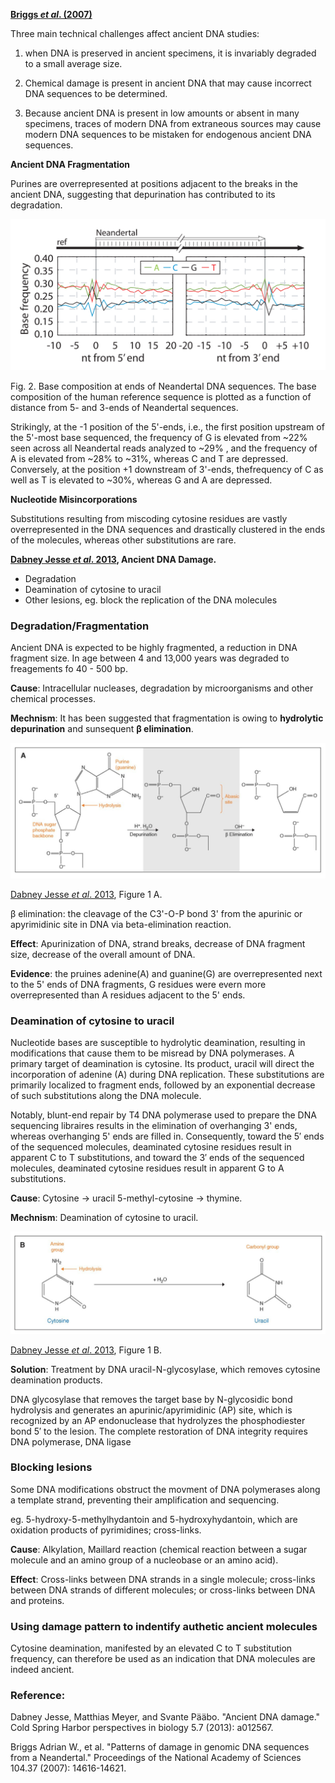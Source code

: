 **[Briggs *et al*. (2007)](https://www.pnas.org/content/104/37/14616.long)**

Three main technical challenges affect ancient DNA studies: 

1. when DNA is preserved in ancient specimens, it is invariably degraded to a small average size. 

2. Chemical damage is present in ancient DNA that may cause incorrect DNA sequences to be determined. 

3. Because ancient DNA is present in low amounts or absent in many specimens, traces of modern DNA from extraneous sources may cause modern DNA sequences to be mistaken for endogenous ancient DNA sequences.

**Ancient DNA Fragmentation**

Purines are overrepresented at positions adjacent to the breaks in the ancient DNA, suggesting that depurination has contributed to its degradation. 

![](BaseComposition.PNG)

Fig. 2. Base composition at ends of Neandertal DNA sequences. The base composition of the human reference sequence is plotted as a function of distance from 5- and 3-ends of Neandertal sequences.

Strikingly, at the -1 position of the 5'-ends, i.e., the first position upstream of the 5'-most base sequenced, the frequency of G is elevated from ~22% seen across all Neandertal reads analyzed to ~29% , and the frequency of A is elevated from ~28% to ~31%, whereas C and T are depressed. Conversely, at the position +1 downstream of 3'-ends, thefrequency of C as well as T 
is elevated to ~30%, whereas G and A are depressed.

**Nucleotide Misincorporations**

Substitutions resulting from miscoding cytosine residues are vastly overrepresented in the DNA sequences and drastically clustered in the ends of the molecules, whereas other substitutions are rare.




**[Dabney Jesse *et al*. 2013](https://www.ncbi.nlm.nih.gov/pmc/articles/PMC3685887/), Ancient DNA Damage.**

- Degradation
- Deamination of cytosine to uracil
- Other lesions, eg. block the replication of the DNA molecules


### Degradation/Fragmentation


Ancient DNA is expected to be highly fragmented, a reduction in DNA fragment size. In age between 4 and 13,000 years was degraded to freagements fo 40 - 500 bp.

**Cause**: Intracellular nucleases, degradation by microorganisms and other chemical processes.

**Mechnism**: It has been suggested that fragmentation is owing to **hydrolytic depurination** and sunsequent **β elimination**.

![](Fragmentation.PNG)

[Dabney Jesse *et al*. 2013](https://www.ncbi.nlm.nih.gov/pmc/articles/PMC3685887/), Figure 1 A.

β elimination: the cleavage of the C3'-O-P bond 3' from the apurinic or apyrimidinic site in DNA via beta-elimination reaction.


**Effect**: Apurinization of DNA, strand breaks, decrease of DNA fragment size, decrease of the overall amount of DNA.

**Evidence**: the pruines adenine(A) and guanine(G) are overrepresented next to the 5' ends of DNA fragments, G residues were evern more overrepresented than A residues adjacent to the 5' ends.


### Deamination of cytosine to uracil

Nucleotide bases are susceptible to hydrolytic deamination, resulting in modifications that cause them to be misread by DNA polymerases. A primary target of deamination is cytosine. Its product, uracil will direct the incorporation of adenine (A) during DNA replication. These substitutions are primarily localized to fragment ends, followed by an exponential decrease of such substitutions along the DNA molecule.

Notably, blunt-end repair by T4 DNA polymerase used to prepare the DNA sequencing libraires results in the elimination of overhanging 3' ends, whereas overhanging 5' ends are filled in. Consequently, toward the 5′ ends of the sequenced molecules, deaminated cytosine residues result in apparent C to T substitutions, and toward the 3′ ends of the sequenced molecules, deaminated cytosine residues result in apparent G to A substitutions.

**Cause**: Cytosine → uracil 5-methyl-cytosine → thymine.

**Mechnism**: Deamination of cytosine to uracil.

![](Deamination.PNG)

[Dabney Jesse *et al*. 2013](https://www.ncbi.nlm.nih.gov/pmc/articles/PMC3685887/), Figure 1 B.

**Solution**: Treatment by DNA uracil-N-glycosylase, which removes cytosine deamination products. 


DNA glycosylase that removes the target base by N-glycosidic bond hydrolysis and generates an apurinic/apyrimidinic (AP) site, which is recognized by an AP endonuclease that hydrolyzes the phosphodiester bond 5′ to the lesion. The complete restoration of DNA integrity requires DNA polymerase, DNA ligase

### Blocking lesions

Some DNA modifications obstruct the movment of DNA polymerases along a template strand, preventing their amplification and sequencing.

eg.  5-hydroxy-5-methylhydantoin and 5-hydroxyhydantoin, which are oxidation products of pyrimidines; cross-links.

**Cause**: Alkylation, Maillard reaction (chemical reaction between a sugar molecule and an amino group of a nucleobase or an amino acid).

**Effect**: Cross-links between DNA strands in a single molecule; cross-links between DNA strands of different molecules; or cross-links between DNA and proteins.



### Using damage pattern to indentify authetic ancient molecules

Cytosine deamination, manifested by an elevated C to T substitution frequency, can therefore be used as an indication that DNA molecules are indeed ancient.



### Reference:

Dabney Jesse, Matthias Meyer, and Svante Pääbo. "Ancient DNA damage." Cold Spring Harbor perspectives in biology 5.7 (2013): a012567.

Briggs Adrian W., et al. "Patterns of damage in genomic DNA sequences from a Neandertal." Proceedings of the National Academy of Sciences 104.37 (2007): 14616-14621.


